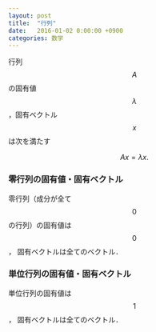 ```yaml
---
layout: post
title:  "行列"
date:   2016-01-02 0:00:00 +0900
categories: 数学
---
```

行列$$A$$の固有値$$\lambda$$，固有ベクトル$$x$$は次を満たす

$$
Ax=\lambda x.
$$


### 零行列の固有値・固有ベクトル

零行列（成分が全て$$0$$の行列）の固有値は$$0$$，
固有ベクトルは全てのベクトル．


### 単位行列の固有値・固有ベクトル
単位行列の固有値は$$1$$， 固有ベクトルは全てのベクトル．


